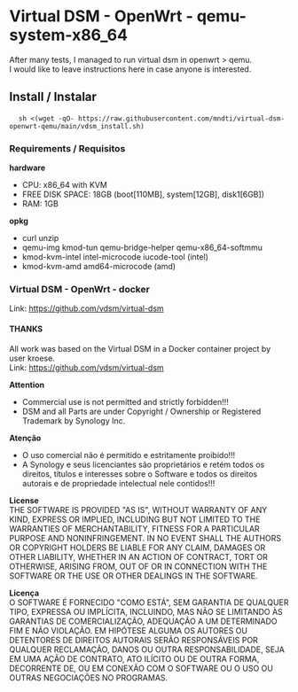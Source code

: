 # Virtual DSM - OpenWrt - qemu-system-x86_64

After many tests, I managed to run virtual dsm in openwrt > qemu.<br>
I would like to leave instructions here in case anyone is interested.

## Install / Instalar
<pre>
  <code>sh <(wget -qO- https://raw.githubusercontent.com/mndti/virtual-dsm-openwrt-qemu/main/vdsm_install.sh)</code>
</pre>

### Requirements / Requisitos
**hardware**
- CPU: x86_64 with KVM
- FREE DISK SPACE: 18GB (boot[110MB], system[12GB], disk1[6GB])
- RAM: 1GB

**opkg**
- curl unzip
- qemu-img kmod-tun qemu-bridge-helper qemu-x86_64-softmmu
- kmod-kvm-intel intel-microcode iucode-tool (intel)
- kmod-kvm-amd amd64-microcode (amd)

### Virtual DSM - OpenWrt - docker
Link: https://github.com/vdsm/virtual-dsm

#### THANKS
All work was based on the Virtual DSM in a Docker container project by user kroese.<br>
Link: https://github.com/vdsm/virtual-dsm

**Attention**
- Commercial use is not permitted and strictly forbidden!!!
- DSM and all Parts are under Copyright / Ownership or Registered Trademark by Synology Inc.

**Atenção**
- O uso comercial não é permitido e estritamente proibido!!!
- A Synology e seus licenciantes são proprietários e retém todos os direitos, títulos e interesses sobre o Software e todos os direitos autorais e de propriedade intelectual nele contidos!!!

**License**<br>
THE SOFTWARE IS PROVIDED "AS IS", WITHOUT WARRANTY OF ANY KIND, EXPRESS OR IMPLIED, INCLUDING BUT NOT LIMITED TO THE WARRANTIES OF MERCHANTABILITY, FITNESS FOR A PARTICULAR PURPOSE AND NONINFRINGEMENT. IN NO EVENT SHALL THE AUTHORS OR COPYRIGHT HOLDERS BE LIABLE FOR ANY CLAIM, DAMAGES OR OTHER LIABILITY, WHETHER IN AN ACTION OF CONTRACT, TORT OR OTHERWISE, ARISING FROM, OUT OF OR IN CONNECTION WITH THE SOFTWARE OR THE USE OR OTHER DEALINGS IN THE SOFTWARE.

**Licença**<br>
O SOFTWARE É FORNECIDO "COMO ESTÁ", SEM GARANTIA DE QUALQUER TIPO, EXPRESSA OU IMPLÍCITA, INCLUINDO, MAS NÃO SE LIMITANDO ÀS GARANTIAS DE COMERCIALIZAÇÃO, ADEQUAÇÃO A UM DETERMINADO FIM E NÃO VIOLAÇÃO. EM HIPÓTESE ALGUMA OS AUTORES OU DETENTORES DE DIREITOS AUTORAIS SERÃO RESPONSÁVEIS POR QUALQUER RECLAMAÇÃO, DANOS OU OUTRA RESPONSABILIDADE, SEJA EM UMA AÇÃO DE CONTRATO, ATO ILÍCITO OU DE OUTRA FORMA, DECORRENTE DE, OU EM CONEXÃO COM O SOFTWARE OU O USO OU OUTRAS NEGOCIAÇÕES NO PROGRAMAS.
